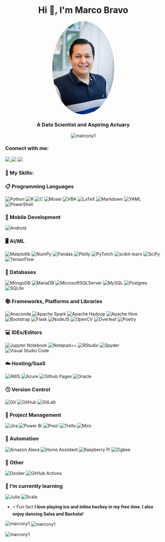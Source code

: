 <h1 align="center">Hi 👋, I'm Marco Bravo</h1>
<p align="center">
  <img align="center" alt="Profile" width="200" style="border-radius: 50%;" src="https://github.com/Marcony1/marcony1.github.io/blob/main/images/profile.jpg"/>
</p>
<h3 align="center">A Data Scientist and Aspiring Actuary</h3>

<p align="center">
  <img src="https://github-profile-trophy.vercel.app/?username=marcony1&theme=onedark" alt="marcony1" />
</p>






<h3 align="left">Connect with me:</h3>
<p align="left">
  <a href="https://www.linkedin.com/in/marco-bravom/" target="blank">
    <img src="https://img.shields.io/badge/-LinkedIn-0e76a8?style=for-the-badge&amp;logo=Linkedin&amp;logoColor=white" style="height:25px" />
  <a href="https://marcony1.github.io/" target="_blank">
    <img src="https://img.shields.io/badge/Website-green?style=for-the-badge&amp;logo=proto.io&amp;logoColor=white" style="height:25px" /></a>
  <a href="https://marcony1.github.io/resume.pdf" target="_blank">
    <img src="https://img.shields.io/badge/Resume-gray?style=for-the-badge&amp;logo=readme&amp;logoColor=white" style="height:25px" /></a>
</p>



<h3 align="left">🚀 My Skills:</h3>

### 📋 Programming Languages
![Python](https://img.shields.io/badge/Python-3776AB?style=for-the-badge&logo=python&logoColor=white&link=https%3A%2F%2Fwww.python.org%2F)
![R](https://img.shields.io/badge/R-276DC3?style=for-the-badge&logo=r&logoColor=white&link=https%3A%2F%2Fwww.r-project.org%2F)
![C](https://img.shields.io/badge/C-00599C?style=for-the-badge&logo=c&logoColor=white&link=https%3A%2F%2Fwww.cprogramming.com%2F)
![Mosel](https://img.shields.io/badge/Mosel-3776AB?style=for-the-badge&logo=fico&logoColor=white&link=https%3A%2F%2Fwww.fico.com%2Ffico-xpress-optimization%2Fdocs%2Flatest%2Fmosel%2Fmosel_lang%2Fdhtml%2Fmoselreflang.html)
![VBA](https://img.shields.io/badge/Visual%20Basic-gray?style=for-the-badge&logo=visual%20basic&logoColor=white&label=VBA&link=https%3A%2F%2Flearn.microsoft.com%2Fen-us%2Foffice%2Fvba%2Fapi%2Foverview%2F)
![LaTeX](https://img.shields.io/badge/latex-%23008080.svg?style=for-the-badge&logo=latex&logoColor=white&link=https%3A%2F%2Fwww.latex-project.org%2F)
![Markdown](https://img.shields.io/badge/markdown-%23000000.svg?style=for-the-badge&logo=markdown&logoColor=white)
![YAML](https://img.shields.io/badge/yaml-%23ffffff.svg?style=for-the-badge&logo=yaml&logoColor=151515)
![PowerShell](https://img.shields.io/badge/PowerShell-%235391FE.svg?style=for-the-badge&logo=powershell&logoColor=white)

### 📱 Mobile Development
![Android](https://img.shields.io/badge/Android-3DDC84?style=for-the-badge&logo=android&logoColor=white&link=https%3A%2F%2Fdeveloper.android.com%2F)

### 🖥️ AI/ML
![Matplotlib](https://img.shields.io/badge/Matplotlib-%23ffffff.svg?style=for-the-badge&logo=Matplotlib&logoColor=black)
![NumPy](https://img.shields.io/badge/numpy-%23013243.svg?style=for-the-badge&logo=numpy&logoColor=white)
![Pandas](https://img.shields.io/badge/pandas-%23150458.svg?style=for-the-badge&logo=pandas&logoColor=white)
![Plotly](https://img.shields.io/badge/Plotly-%233F4F75.svg?style=for-the-badge&logo=plotly&logoColor=white)
![PyTorch](https://img.shields.io/badge/PyTorch-%23EE4C2C.svg?style=for-the-badge&logo=PyTorch&logoColor=white)
![scikit-learn](https://img.shields.io/badge/scikit--learn-%23F7931E.svg?style=for-the-badge&logo=scikit-learn&logoColor=white)
![SciPy](https://img.shields.io/badge/SciPy-%230C55A5.svg?style=for-the-badge&logo=scipy&logoColor=%white)
![TensorFlow](https://img.shields.io/badge/TensorFlow-%23FF6F00.svg?style=for-the-badge&logo=TensorFlow&logoColor=white)

### 💾 Databases
![MongoDB](https://img.shields.io/badge/MongoDB-%234ea94b.svg?style=for-the-badge&logo=mongodb&logoColor=white)
![MariaDB](https://img.shields.io/badge/MariaDB-003545?style=for-the-badge&logo=mariadb&logoColor=white)
![MicrosoftSQLServer](https://img.shields.io/badge/Microsoft%20SQL%20Server-CC2927?style=for-the-badge&logo=microsoft%20sql%20server&logoColor=white)
![MySQL](https://img.shields.io/badge/mysql-4479A1.svg?style=for-the-badge&logo=mysql&logoColor=white)
![Postgres](https://img.shields.io/badge/postgres-%23316192.svg?style=for-the-badge&logo=postgresql&logoColor=white)
![SQLite](https://img.shields.io/badge/sqlite-%2307405e.svg?style=for-the-badge&logo=sqlite&logoColor=white)

### 📚 Frameworks, Platforms and Libraries
![Anaconda](https://img.shields.io/badge/Anaconda-%2344A833.svg?style=for-the-badge&logo=anaconda&logoColor=white)
![Apache Spark](https://img.shields.io/badge/Apache%20Spark-FDEE21?style=flat-square&logo=apachespark&logoColor=black)
![Apache Hadoop](https://img.shields.io/badge/Apache%20Hadoop-66CCFF?style=for-the-badge&logo=apachehadoop&logoColor=black)
![Apache Hive](https://img.shields.io/badge/Apache%20Hive-FDEE21?style=for-the-badge&logo=apachehive&logoColor=black)
![Bootstrap](https://img.shields.io/badge/bootstrap-%238511FA.svg?style=for-the-badge&logo=bootstrap&logoColor=white)
![Flask](https://img.shields.io/badge/flask-%23000.svg?style=for-the-badge&logo=flask&logoColor=white)
![NodeJS](https://img.shields.io/badge/node.js-6DA55F?style=for-the-badge&logo=node.js&logoColor=white)
![OpenCV](https://img.shields.io/badge/opencv-%23white.svg?style=for-the-badge&logo=opencv&logoColor=white)
![Overleaf](https://img.shields.io/badge/Overleaf-green?style=for-the-badge&logo=overleaf&logoColor=white&link=https%3A%2F%2Fhadoop.apache.org%2F)
![Poetry](https://img.shields.io/badge/Poetry-%233B82F6.svg?style=for-the-badge&logo=poetry&logoColor=0B3D8D)

### 💻 IDEs/Editors
![Jupyter Notebook](https://img.shields.io/badge/jupyter-%23FA0F00.svg?style=for-the-badge&logo=jupyter&logoColor=white)
![Notepad++](https://img.shields.io/badge/Notepad++-90E59A.svg?style=for-the-badge&logo=notepad%2b%2b&logoColor=black)
![RStudio](https://img.shields.io/badge/RStudio-4285F4?style=for-the-badge&logo=rstudio&logoColor=white)
![Spyder](https://img.shields.io/badge/Spyder-838485?style=for-the-badge&logo=spyder%20ide&logoColor=maroon)
![Visual Studio Code](https://img.shields.io/badge/Visual%20Studio%20Code-0078d7.svg?style=for-the-badge&logo=visual-studio-code&logoColor=white)

### ☁️ Hosting/SaaS
![AWS](https://img.shields.io/badge/AWS-%23FF9900.svg?style=for-the-badge&logo=amazon-aws&logoColor=white)
![Azure](https://img.shields.io/badge/azure-%230072C6.svg?style=for-the-badge&logo=microsoftazure&logoColor=white)
![Github Pages](https://img.shields.io/badge/github%20pages-121013?style=for-the-badge&logo=github&logoColor=white)
![Oracle](https://img.shields.io/badge/Oracle-F80000?style=for-the-badge&logo=oracle&logoColor=white)

### 🕓 Version Control
![Git](https://img.shields.io/badge/git-%23F05033.svg?style=for-the-badge&logo=git&logoColor=white)
![GitHub](https://img.shields.io/badge/github-%23121011.svg?style=for-the-badge&logo=github&logoColor=white)
![GitLab](https://img.shields.io/badge/gitlab-%23181717.svg?style=for-the-badge&logo=gitlab&logoColor=white)

### 🏢 Project Management
![Jira](https://img.shields.io/badge/jira-%230A0FFF.svg?style=for-the-badge&logo=jira&logoColor=white)
![Power Bi](https://img.shields.io/badge/power_bi-F2C811?style=for-the-badge&logo=powerbi&logoColor=black)
![Prezi](https://img.shields.io/badge/Prezi-%23000000.svg?style=for-the-badge&logo=Prezi&logoColor=white)
![Trello](https://img.shields.io/badge/Trello-%23026AA7.svg?style=for-the-badge&logo=Trello&logoColor=white)
![Miro](https://img.shields.io/badge/Miro-050038?style=for-the-badge&logo=Miro&logoColor=white)

### 🤖 Automation
![Amazon Alexa](https://img.shields.io/badge/amazon%20alexa-52b5f7?style=for-the-badge&logo=amazon%20alexa&logoColor=white)
![Home Assistant](https://img.shields.io/badge/home%20assistant-%2341BDF5.svg?style=for-the-badge&logo=home-assistant&logoColor=white)
![Raspberry Pi](https://img.shields.io/badge/-RaspberryPi-C51A4A?style=for-the-badge&logo=Raspberry-Pi)
![Zigbee](https://img.shields.io/badge/zigbee-%23EB0443.svg?style=for-the-badge&logo=zigbee&logoColor=white)

### 🥅 Other
![Docker](https://img.shields.io/badge/docker-%230db7ed.svg?style=for-the-badge&logo=docker&logoColor=white)
![GitHub Actions](https://img.shields.io/badge/github%20actions-%232671E5.svg?style=for-the-badge&logo=githubactions&logoColor=white)

### 🌱 I’m currently learning
![Julia](https://img.shields.io/badge/-Julia-9558B2?style=for-the-badge&logo=julia&logoColor=white)
![Scala](https://img.shields.io/badge/scala-%23DC322F.svg?style=for-the-badge&logo=scala&logoColor=white)

- ⚡ Fun fact **I love playing ice and inline hockey in my free time. I also enjoy dancing Salsa and Bachata!**


<p><img align="left" src="https://github-readme-stats.vercel.app/api/top-langs?username=marcony1&show_icons=true&locale=en&layout=compact" alt="marcony1" /></p>
<p>&nbsp;<img align="center" src="https://github-readme-stats.vercel.app/api?username=marcony1&show_icons=true&locale=en&hide_rank=true" alt="marcony1" /></p>
<p><img align="center" src="https://github-readme-streak-stats.herokuapp.com/?user=marcony1&" alt="marcony1" /></p>

